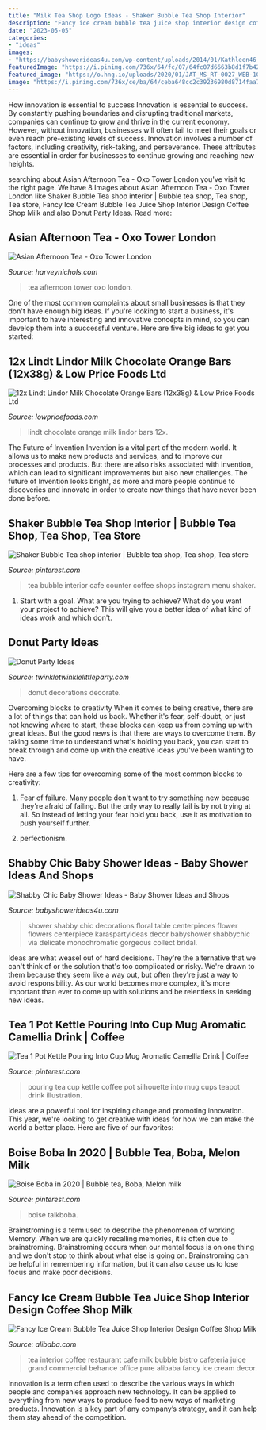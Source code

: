 ```yaml
---
title: "Milk Tea Shop Logo Ideas - Shaker Bubble Tea Shop Interior"
description: "Fancy ice cream bubble tea juice shop interior design coffee shop milk"
date: "2023-05-05"
categories:
- "ideas"
images:
- "https://babyshowerideas4u.com/wp-content/uploads/2014/01/Kathleen46_699x1049.jpg"
featuredImage: "https://i.pinimg.com/736x/64/fc/07/64fc07d6663b8d1f7b4228e36fadefec.jpg"
featured_image: "https://o.hng.io/uploads/2020/01/JAT_MS_RT-0027_WEB-1024x683.jpg"
image: "https://i.pinimg.com/736x/ce/ba/64/ceba648cc2c39236980d8714faa78bc2.jpg"
---
```



How innovation is essential to success
Innovation is essential to success. By constantly pushing boundaries and disrupting traditional markets, companies can continue to grow and thrive in the current economy. However, without innovation, businesses will often fail to meet their goals or even reach pre-existing levels of success. Innovation involves a number of factors, including creativity, risk-taking, and perseverance. These attributes are essential in order for businesses to continue growing and reaching new heights.

	

		
searching about Asian Afternoon Tea - Oxo Tower London you've visit to the right page. We have 8 Images about Asian Afternoon Tea - Oxo Tower London like Shaker Bubble Tea shop interior | Bubble tea shop, Tea shop, Tea store, Fancy Ice Cream Bubble Tea Juice Shop Interior Design Coffee Shop Milk and also Donut Party Ideas. Read more:
		
    
## Asian Afternoon Tea - Oxo Tower London

<img loading=lazy src="https://o.hng.io/uploads/2020/01/JAT_MS_RT-0027_WEB-1024x683.jpg" onerror="this.onerror=null;this.src='https://tse3.mm.bing.net/th?id=OIP.y0v_kev00r0EFUpRdJLmiQHaE8&amp;pid=15.1';" alt="Asian Afternoon Tea - Oxo Tower London">

_Source: harveynichols.com_

>tea afternoon tower oxo london. 

	

One of the most common complaints about small businesses is that they don't have enough big ideas. If you're looking to start a business, it's important to have interesting and innovative concepts in mind, so you can develop them into a successful venture. Here are five big ideas to get you started: 

    
## 12x Lindt Lindor Milk Chocolate Orange Bars (12x38g) &amp; Low Price Foods Ltd

<img loading=lazy src="https://cdn.shopify.com/s/files/1/2259/2695/products/image_5ebd5887-1b9c-43e7-893c-84132949ce1f_1024x1024.jpg?v=1595584895" onerror="this.onerror=null;this.src='https://tse1.mm.bing.net/th?id=OIP.ObNz1Oxpt9Xs9mvIqcPL-AHaJ4&amp;pid=15.1';" alt="12x Lindt Lindor Milk Chocolate Orange Bars (12x38g) &amp; Low Price Foods Ltd">

_Source: lowpricefoods.com_

>lindt chocolate orange milk lindor bars 12x. 

	

The Future of Invention
Invention is a vital part of the modern world. It allows us to make new products and services, and to improve our processes and products. But there are also risks associated with invention, which can lead to significant improvements but also new challenges. The future of Invention looks bright, as more and more people continue to discoveries and innovate in order to create new things that have never been done before.

    
## Shaker Bubble Tea Shop Interior | Bubble Tea Shop, Tea Shop, Tea Store

<img loading=lazy src="https://i.pinimg.com/736x/0b/66/eb/0b66eb0b94ccf3949a352cbeb2cf8633.jpg" onerror="this.onerror=null;this.src='https://tse3.mm.bing.net/th?id=OIP.jnUGqYoE0QpcxPv6Hzdt2wHaJQ&amp;pid=15.1';" alt="Shaker Bubble Tea shop interior | Bubble tea shop, Tea shop, Tea store">

_Source: pinterest.com_

>tea bubble interior cafe counter coffee shops instagram menu shaker. 

	

1. Start with a goal. What are you trying to achieve? What do you want your project to achieve? This will give you a better idea of what kind of ideas work and which don't. 

    
## Donut Party Ideas

<img loading=lazy src="http://www.twinkletwinklelittleparty.com/wp-content/uploads/2015/06/DSC_0931.jpg" onerror="this.onerror=null;this.src='https://tse2.mm.bing.net/th?id=OIP.5rZPs17TM6Tbms1PARgbLgHaLH&amp;pid=15.1';" alt="Donut Party Ideas">

_Source: twinkletwinklelittleparty.com_

>donut decorations decorate. 

	

Overcoming blocks to creativity
When it comes to being creative, there are a lot of things that can hold us back. Whether it's fear, self-doubt, or just not knowing where to start, these blocks can keep us from coming up with great ideas.
But the good news is that there are ways to overcome them. By taking some time to understand what's holding you back, you can start to break through and come up with the creative ideas you've been wanting to have.

Here are a few tips for overcoming some of the most common blocks to creativity:

1. Fear of failure. Many people don't want to try something new because they're afraid of failing. But the only way to really fail is by not trying at all. So instead of letting your fear hold you back, use it as motivation to push yourself further.

2. perfectionism.

    
## Shabby Chic Baby Shower Ideas - Baby Shower Ideas And Shops

<img loading=lazy src="https://babyshowerideas4u.com/wp-content/uploads/2014/01/Kathleen46_699x1049.jpg" onerror="this.onerror=null;this.src='https://tse4.mm.bing.net/th?id=OIP.47dttQu8SYZk7019B-oz8AHaLH&amp;pid=15.1';" alt="Shabby Chic Baby Shower Ideas - Baby Shower Ideas and Shops">

_Source: babyshowerideas4u.com_

>shower shabby chic decorations floral table centerpieces flower flowers centerpiece karaspartyideas decor babyshower shabbychic via delicate monochromatic gorgeous collect bridal. 

	

Ideas are what weasel out of hard decisions. They're the alternative that we can't think of or the solution that's too complicated or risky. We're drawn to them because they seem like a way out, but often they're just a way to avoid responsibility. As our world becomes more complex, it's more important than ever to come up with solutions and be relentless in seeking new ideas.

    
## Tea 1 Pot Kettle Pouring Into Cup Mug Aromatic Camellia Drink | Coffee

<img loading=lazy src="https://i.pinimg.com/736x/ce/ba/64/ceba648cc2c39236980d8714faa78bc2.jpg" onerror="this.onerror=null;this.src='https://tse1.mm.bing.net/th?id=OIP.uHM4HnkxYuGosFk-D0c88wHaFC&amp;pid=15.1';" alt="Tea 1 Pot Kettle Pouring Into Cup Mug Aromatic Camellia Drink | Coffee">

_Source: pinterest.com_

>pouring tea cup kettle coffee pot silhouette into mug cups teapot drink illustration. 

	

Ideas are a powerful tool for inspiring change and promoting innovation. This year, we're looking to get creative with ideas for how we can make the world a better place. Here are five of our favorites: 

    
## Boise Boba In 2020 | Bubble Tea, Boba, Melon Milk

<img loading=lazy src="https://i.pinimg.com/736x/64/fc/07/64fc07d6663b8d1f7b4228e36fadefec.jpg" onerror="this.onerror=null;this.src='https://tse4.mm.bing.net/th?id=OIP.iCB0jvcTb8b5E3HAGB9B_QHaHa&amp;pid=15.1';" alt="Boise Boba in 2020 | Bubble tea, Boba, Melon milk">

_Source: pinterest.com_

>boise talkboba. 

	

Brainstroming is a term used to describe the phenomenon of working Memory. When we are quickly recalling memories, it is often due to brainstroming. Brainstroming occurs when our mental focus is on one thing and we don't stop to think about what else is going on. Brainstroming can be helpful in remembering information, but it can also cause us to lose focus and make poor decisions.

    
## Fancy Ice Cream Bubble Tea Juice Shop Interior Design Coffee Shop Milk

<img loading=lazy src="https://sc02.alicdn.com/kf/H855150b4bd004fcc843c1cc20ca92b781/220725822/H855150b4bd004fcc843c1cc20ca92b781.jpg" onerror="this.onerror=null;this.src='https://tse1.mm.bing.net/th?id=OIP.pAVTvgRvqZrOpIqzxU0FuQHaK9&amp;pid=15.1';" alt="Fancy Ice Cream Bubble Tea Juice Shop Interior Design Coffee Shop Milk">

_Source: alibaba.com_

>tea interior coffee restaurant cafe milk bubble bistro cafeteria juice grand commercial behance office pure alibaba fancy ice cream decor. 

	

Innovation is a term often used to describe the various ways in which people and companies approach new technology. It can be applied to everything from new ways to produce food to new ways of marketing products. Innovation is a key part of any company’s strategy, and it can help them stay ahead of the competition.

